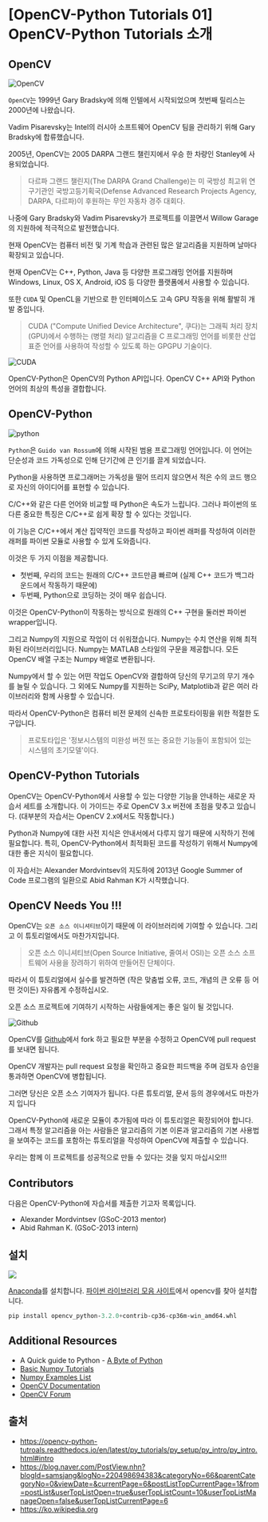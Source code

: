 # [OpenCV-Python Tutorials 01] OpenCV-Python Tutorials 소개

## OpenCV

![OpenCV](http://answers.opencv.org/upfiles/logo_2.png)

`OpenCV`는 1999년 Gary Bradsky에 의해 인텔에서 시작되었으며 첫번째 릴리스는 2000년에 나왔습니다. 

Vadim Pisarevsky는 Intel의 러시아 소프트웨어 OpenCV 팀을 관리하기 위해 Gary Bradsky에 합류했습니다.

2005년, OpenCV는 2005 DARPA 그랜드 챌린지에서 우승 한 차량인 Stanley에 사용되었습니다.

> 다르파 그랜드 챌린지(The DARPA Grand Challenge)는 미 국방성 최고위 연구기관인 국방고등기획국(Defense Advanced Research Projects Agency, DARPA, 다르파)이 후원하는 무인 자동차 경주 대회다.
> 

나중에 Gary Bradsky와 Vadim Pisarevsky가 프로젝트를 이끌면서 Willow Garage의 지원하에 적극적으로 발전했습니다.

현재 OpenCV는 컴퓨터 비전 및 기계 학습과 관련된 많은 알고리즘을 지원하며 날마다 확장되고 있습니다.

현재 OpenCV는 C++, Python, Java 등 다양한 프로그래밍 언어를 지원하며 Windows, Linux, OS X, Android, iOS 등 다양한 플랫폼에서 사용할 수 있습니다.

또한 `CUDA` 및 OpenCL을 기반으로 한 인터페이스도 고속 GPU 작동을 위해 활발히 개발 중입니다.

> CUDA ("Compute Unified Device Architecture", 쿠다)는 그래픽 처리 장치(GPU)에서 수행하는 (병렬 처리) 알고리즘을 C 프로그래밍 언어를 비롯한 산업 표준 언어를 사용하여 작성할 수 있도록 하는 GPGPU 기술이다.

![CUDA](https://goo.gl/L4mxES)

OpenCV-Python은 OpenCV의 Python API입니다. OpenCV C++ API와 Python 언어의 최상의 특성을 결합합니다.

## OpenCV-Python

![python](https://www.raspberrypi.org/documentation/usage/python/images/python-logo.png)

`Python`은 `Guido van Rossum`에 의해 시작된 범용 프로그래밍 언어입니다. 이 언어는 단순성과 코드 가독성으로 인해 단기간에 큰 인기를 끌게 되었습니다.

Python을 사용하면 프로그래머는 가독성을 떨어 뜨리지 않으면서 적은 수의 코드 행으로 자신의 아이디어를 표현할 수 있습니다.

C/C++와 같은 다른 언어와 비교할 때 Python은 속도가 느립니다. 그러나 파이썬의 또 다른 중요한 특징은 C/C++로 쉽게 확장 할 수 있다는 것입니다.

이 기능은 C/C++에서 계산 집약적인 코드를 작성하고 파이썬 래퍼를 작성하여 이러한 래퍼를 파이썬 모듈로 사용할 수 있게 도와줍니다.

이것은 두 가지 이점을 제공합니다. 
- 첫번째, 우리의 코드는 원래의 C/C++ 코드만큼 빠르며 (실제 C++ 코드가 백그라운드에서 작동하기 때문에) 
- 두번째, Python으로 코딩하는 것이 매우 쉽습니다.

이것은 OpenCV-Python이 작동하는 방식으로 원래의 C++ 구현을 둘러싼 파이썬 wrapper입니다.

그리고 Numpy의 지원으로 작업이 더 쉬워졌습니다. Numpy는 수치 연산을 위해 최적화된 라이브러리입니다. Numpy는 MATLAB 스타일의 구문을 제공합니다. 모든 OpenCV 배열 구조는 Numpy 배열로 변환됩니다.

Numpy에서 할 수 있는 어떤 작업도 OpenCV와 결합하여 당신의 무기고의 무기 개수를 늘릴 수 있습니다. 그 외에도 Numpy를 지원하는 SciPy, Matplotlib과 같은 여러 라이브러리와 함께 사용할 수 있습니다.

따라서 OpenCV-Python은 컴퓨터 비전 문제의 신속한 프로토타이핑을 위한 적절한 도구입니다.

> 프로토타입은 '정보시스템의 미완성 버전 또는 중요한 기능들이 포함되어 있는 시스템의 초기모델'이다.

## OpenCV-Python Tutorials

OpenCV는 OpenCV-Python에서 사용할 수 있는 다양한 기능을 안내하는 새로운 자습서 세트를 소개합니다. 이 가이드는 주로 OpenCV 3.x 버전에 초점을 맞추고 있습니다. (대부분의 자습서는 OpenCV 2.x에서도 작동합니다.)

Python과 Numpy에 대한 사전 지식은 안내서에서 다루지 않기 때문에 시작하기 전에 필요합니다. 특히, OpenCV-Python에서 최적화된 코드를 작성하기 위해서 Numpy에 대한 좋은 지식이 필요합니다.

이 자습서는 Alexander Mordvintsev의 지도하에 2013년 Google Summer of Code 프로그램의 일환으로 Abid Rahman K가 시작했습니다.

## OpenCV Needs You !!!

OpenCV는 `오픈 소스 이니셔티브`이기 때문에 이 라이브러리에 기여할 수 있습니다. 그리고 이 튜토리얼에서도 마찬가지입니다.

> 오픈 소스 이니셔티브(Open Source Initiative, 줄여서 OSI)는 오픈 소스 소프트웨어 사용을 장려하기 위하여 만들어진 단체이다.

따라서 이 튜토리얼에서 실수를 발견하면 (작은 맞춤법 오류, 코드, 개념의 큰 오류 등 어떤 것이든) 자유롭게 수정하십시오.

오픈 소스 프로젝트에 기여하기 시작하는 사람들에게는 좋은 일이 될 것입니다. 

![Github](https://githubuniverse.com/assets/img/universe/logo-2017.png)

OpenCV를 [Github](https://github.com/opencv/opencv)에서 fork 하고 필요한 부분을 수정하고 OpenCV에 pull request 를 보내면 됩니다.

OpenCV 개발자는 pull request 요청을 확인하고 중요한 피드백을 주며 검토자 승인을 통과하면 OpenCV에 병합됩니다.

그러면 당신은 오픈 소스 기여자가 됩니다. 다른 튜토리얼, 문서 등의 경우에서도 마찬가지 입니다

OpenCV-Python에 새로운 모듈이 추가됨에 따라 이 튜토리얼은 확장되어야 합니다. 그래서 특정 알고리즘을 아는 사람들은 알고리즘의 기본 이론과 알고리즘의 기본 사용법을 보여주는 코드를 포함하는 튜토리얼을 작성하여 OpenCV에 제출할 수 있습니다.

우리는 함께 이 프로젝트를 성공적으로 만들 수 있다는 것을 잊지 마십시오!!!

## Contributors

다음은 OpenCV-Python에 자습서를 제출한 기고자 목록입니다.

- Alexander Mordvintsev (GSoC-2013 mentor)
- Abid Rahman K. (GSoC-2013 intern)

## 설치

![](https://www.continuum.io/sites/all/themes/continuum/assets/images/logos/logo-horizontal-large.svg)

[Anaconda](https://www.continuum.io/downloads)를 설치합니다.
[파이썬 라이브러리 모음 사이트](http://www.lfd.uci.edu/~gohlke/pythonlibs/)에서 opencv를 찾아 설치합니다. 

```python
pip install opencv_python‑3.2.0+contrib‑cp36‑cp36m‑win_amd64.whl
```

## Additional Resources

- A Quick guide to Python - [A Byte of Python](https://python.swaroopch.com/)
- [Basic Numpy Tutorials](http://scipy.github.io/old-wiki/pages/Tentative_NumPy_Tutorial)
- [Numpy Examples List](http://scipy.github.io/old-wiki/pages/Numpy_Example_List)
- [OpenCV Documentation](http://docs.opencv.org/)
- [OpenCV Forum](http://answers.opencv.org/questions/)


## 출처

- https://opencv-python-tutroals.readthedocs.io/en/latest/py_tutorials/py_setup/py_intro/py_intro.html#intro
- https://blog.naver.com/PostView.nhn?blogId=samsjang&logNo=220498694383&categoryNo=66&parentCategoryNo=0&viewDate=&currentPage=6&postListTopCurrentPage=1&from=postList&userTopListOpen=true&userTopListCount=10&userTopListManageOpen=false&userTopListCurrentPage=6
- https://ko.wikipedia.org

